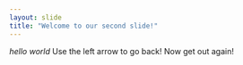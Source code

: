 ```yaml
---
layout: slide
title: "Welcome to our second slide!"
---
```

*hello world*
Use the left arrow to go back! Now get out again! 
